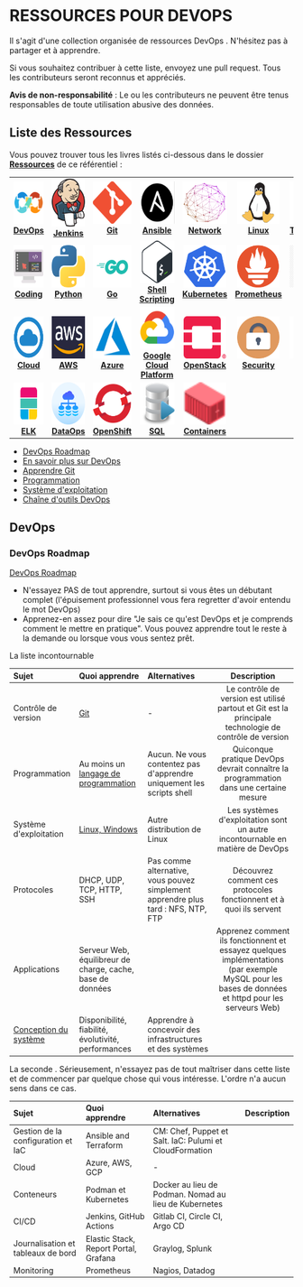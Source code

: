 # RESSOURCES POUR DEVOPS

Il s'agit d'une collection organisée de ressources DevOps . N'hésitez pas à partager et à apprendre.

Si vous souhaitez contribuer à cette liste, envoyez une pull request. Tous les contributeurs seront reconnus et appréciés.

**Avis de non-responsabilité** : Le ou les contributeurs ne peuvent être tenus responsables de toute utilisation abusive des données.

## Liste des Ressources

Vous pouvez trouver tous les livres listés ci-dessous dans le dossier [**Ressources**](/Ressources) de ce référentiel :

<center>
<table>
  <tr>
    <td align="center"><a href="#devops"><img src="images/devops.png" width="70px;" height="75px;" alt="DevOps" /><br /><b>DevOps</b></a></td>
    <td align="center"><a href="resources/jenkins/README.md"><img src="images/jenkins.png" width="80px;" height="85px;" alt="Jenkins"/><br /><b>Jenkins</b></a></td>
    <td align="center"><a href="resources/git.md"><img src="images/git.png" width="110px;" height="75px;" alt="Git"/><br /><b>Git</b></a></td>
    <td align="center"><a href="resources/ansible.md"><img src="images/ansible.png" width="65px;" height="75px;" alt="Ansible"/><br /><b>Ansible</b></a></td>
    <td align="center"><a href="resources/network.md"><img src="images/network.png" width="80x;" height="75px;" alt="Network"/><br /><b>Network</b></a></td>
    <td align="center"><a href="resources/linux.md"><img src="images/linux.png" width="75x;" height="75px;" alt="Linux"/><br /><b>Linux</b></a></td>
    <td align="center"><a href="resources/terraform.md"><img src="images/terraform.png" width="75px;" height="75px;" alt="Terraform"/><br /><b>Terraform</b></a></td>
  </tr>
  <tr>
    <td align="center"><a href="resources/coding.md"><img src="images/coding.png" width="75px;" height="75px;" alt="coding"/><br /><b>Coding</b></a></td>
    <td align="center"><a href="resources/python.md"><img src="images/python.png" width="80px;" height="75px;" alt="Python"/><br /><b>Python</b></a></td>
    <td align="center"><a href="resources/go.md"><img src="images/go.png" width="80px;" height="75px;" alt="Go"/><br /><b>Go</b></a></td>
    <td align="center"><a href="resources/bash.md"><img src="images/bash.png" width="70px;" height="75px;" alt="Bash"/><br /><b>Shell Scripting</b></a></td>
    <td align="center"><a href="resources/kubernetes.md"><img src="images/kubernetes.png" width="75px;" height="75px;" alt="kubernetes"/><br /><b>Kubernetes</b></a></td>
    <td align="center"><a href="resources/prometheus.md"><img src="images/prometheus.png" width="75px;" height="75px;" alt="Prometheus"/><br /><b>Prometheus</b></a></td>
    <td align="center"><a href="resources/mongo.md"><img src="images/mongo.png" width="75px;" height="75px;" alt="Mongo"/><br /><b>Mongo</b></a></td>
  </tr>
  <tr>
    <td align="center"><a href="resources/cloud.md"><img src="images/cloud.png" width="110px;" height="75px;" alt="Cloud"/><br /><b>Cloud</b></a></td>
    <td align="center"><a href="resources/aws.md"><img src="images/aws.png" width="110px;" height="75px;" alt="AWS"/><br /><b>AWS</b></a></td>
    <td align="center"><a href="resources/azure.md"><img src="images/azure.png" width="80px;" height="75px;" alt="azure"/><br /><b>Azure</b></a></td>
    <td align="center"><a href="resources/gcp.md"><img src="images/gcp.png" width="75px;" height="75px;" alt="gcp"/><br /><b>Google Cloud Platform</b></a></td>
    <td align="center"><a href="resources/openstack.md"><img src="images/openstack.png" width="75px;" height="75px;" alt="openstack"/><br /><b>OpenStack</b></a></td>
    <td align="center"><a href="resources/security.md"><img src="images/security.png" width="75px;" height="75px;" alt="security"/><br /><b>Security</b></a></td>
    <td align="center"><a href="resources/puppet.md"><img src="images/puppet.png" width="75px;" height="75px;" alt="puppet"/><br /><b>Puppet</b></a></td>
  </tr>
  <tr>
    <td align="center"><a href="resources/elk.md"><img src="images/elk.png" width="75px;" height="75px;" alt="ELK"/><br /><b>ELK</b></a></td>
    <td align="center"><a href="resources/dataops.md"><img src="images/dataops.png" width="75px;" height="75px;" alt="ELK"/><br /><b>DataOps</b></a></td>
    <td align="center"><a href="resources/openshift.md"><img src="images/openshift.png" width="75px;" height="75px;" alt="OpenShift"/><br /><b>OpenShift</b></a></td>
    <td align="center"><a href="resources/sql.md"><img src="images/sql.png" width="75px;" height="75px;" alt="sql"/><br /><b>SQL</b></a></td>
    <td align="center"><a href="resources/containers.md"><img src="images/containers.png" width="75px;" height="75px;" alt="Containers"/><br /><b>Containers</b></a></td>
  </tr>
</table>
</center>

* [DevOps Roadmap](#devops-roadmap)
* [En savoir plus sur DevOps](#en-savoir-plus-sur-DevOps)
* [Apprendre Git](#apprendre-git)
* [Programmation](#programmation)
* [Système d'exploitation](#systeme-exploitation)
* [Chaîne d'outils DevOps](#devops-outils)

<a name="devops"></a>
## DevOps

### DevOps Roadmap

[DevOps Roadmap](https://github.com/TICHANE-JM/RessourcesDevops/blob/main/roadmap.md)

  * N'essayez PAS de tout apprendre, surtout si vous êtes un débutant complet (l'épuisement professionnel vous fera regretter d'avoir entendu le mot DevOps)
  * Apprenez-en assez pour dire "Je sais ce qu'est DevOps et je comprends comment le mettre en pratique". Vous pouvez apprendre tout le reste à la demande ou lorsque vous vous sentez prêt.

La liste incontournable

Sujet | Quoi apprendre | Alternatives | Description
:------|:------|:------|:------:
Contrôle de version | [Git](#apprendre-git) | - | Le contrôle de version est utilisé partout et Git est la principale technologie de contrôle de version
Programmation | Au moins un [langage de programmation](#programmation) | Aucun. Ne vous contentez pas d'apprendre uniquement les scripts shell  | Quiconque pratique DevOps devrait connaître la programmation dans une certaine mesure
Système d'exploitation | [Linux, Windows](#systeme-exploitation) | Autre distribution de Linux | Les systèmes d'exploitation sont un autre incontournable en matière de DevOps
Protocoles | DHCP, UDP, TCP, HTTP, SSH | Pas comme alternative, vous pouvez simplement apprendre plus tard : NFS, NTP, FTP | Découvrez comment ces protocoles fonctionnent et à quoi ils servent
Applications | Serveur Web, équilibreur de charge, cache, base de données | | Apprenez comment ils fonctionnent et essayez quelques implémentations (par exemple MySQL pour les bases de données et httpd pour les serveurs Web)
[Conception du système](https://github.com/TICHANE-JM/conception-systeme) | Disponibilité, fiabilité, évolutivité, performances | Apprendre à concevoir des infrastructures et des systèmes

La seconde . Sérieusement, n'essayez pas de tout maîtriser dans cette liste et de commencer par quelque chose qui vous intéresse. L'ordre n'a aucun sens dans ce cas.

Sujet | Quoi apprendre | Alternatives | Description
:------|:------|:------|:------:
Gestion de la configuration et IaC | Ansible and Terraform | CM: Chef, Puppet et Salt. IaC: Pulumi et CloudFormation |
Cloud | Azure, AWS, GCP | - |
Conteneurs | Podman et Kubernetes| Docker au lieu de Podman. Nomad au lieu de Kubernetes | 
CI/CD | Jenkins, GitHub Actions | Gitlab CI, Circle CI, Argo CD |
Journalisation et tableaux de bord | Elastic Stack, Report Portal, Grafana | Graylog, Splunk |
Monitoring | Prometheus | Nagios, Datadog | 

